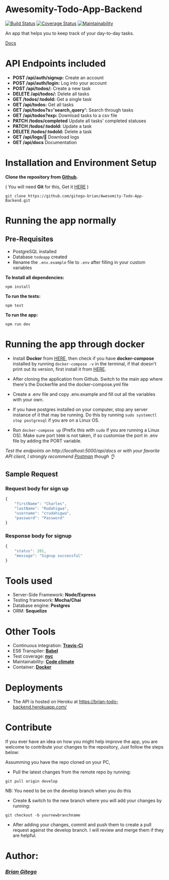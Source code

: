 # Awesomity-Todo-App-Backend

[![Build Status](https://travis-ci.org/gitego-brian/Awesomity-Todo-App-Backend.svg?branch=develop)](https://travis-ci.org/gitego-brian/Awesomity-Todo-App-Backend) [![Coverage Status](https://coveralls.io/repos/github/gitego-brian/Awesomity-Todo-App-Backend/badge.svg?branch=develop)](https://coveralls.io/github/gitego-brian/Awesomity-Todo-App-Backend?branch=develop) [![Maintainability](https://api.codeclimate.com/v1/badges/72325ad3c4bfaceb1b1f/maintainability)](https://codeclimate.com/github/gitego-brian/Awesomity-Todo-App-Backend/maintainability)

An app that helps you to keep track of your day-to-day tasks.

[Docs](https://brian-todo-backend.herokuapp.com/api/docs)

# API Endpoints included

- **POST /api/auth/signup:** Create an account
- **POST /api/auth/login:** Log into your account
- **POST /api/todos/:** Create a new task
- **DELETE /api/todos/:** Delete all tasks
- **GET /todos/:todoId:** Get a single task
- **GET /api/todos:** Get all tasks
- **GET /api/todos?s='search_query':** Search through tasks
- **GET /api/todos?exp:** Download tasks to a csv file
- **PATCH /todos/completed** Update all tasks' completed statuses
- **PATCH /todos/:todoId:** Update a task
- **DELETE /todos/:todoId:** Delete a task
- **GET /api/logs/:key:** Download logs
- **GET /api/docs** Documentation

# Installation and Environment Setup

**Clone the repository from [Github](https://github.com/gitego-brian/Awesomity-Todo-App-Backend).**

( You will need **Git** for this, Get it [HERE](https://git-scm.com/book/en/v2/Getting-Started-Installing-Git) )

```
git clone https://github.com/gitego-brian/Awesomity-Todo-App-Backend.git
```

# Running the app normally

## Pre-Requisites

- PostgreSQL installed
- Database `todoapp` created
- Rename the `.env.example` file to `.env` after filling in your custom variables

**To Install all dependencies:**

```
npm install
```

**To run the tests:**

```
npm test
```

**To run the app:**

```
npm run dev
```

# Running the app through docker

- Install **Docker** from [HERE](https://docs.docker.com/get-docker/), then check if you have **docker-compose** installed by running `docker-compose -v` in the terminal, if that doesn't print out its version, first install it from [HERE](https://docs.docker.com/compose/install/).
- After cloning the application from Github. Switch to the main app where there's the Dockerfile and the docker-compose.yml file
- Create a .env file and copy .env.example and fill out all the variables with your own.
- If you have postgres installed on your computer, stop any server instance of it that may be running. Do this by running `sudo systemctl stop postgresql` if you are on a Linux OS.

- Run `docker-compose up` (Prefix this with `sudo` if you are running a Linux OS). Make sure port `5000` is not taken, if so customise the port in .env file by adding the PORT variable.

_Test the endpoints on http://localhost:5000/api/docs or with your favorite API client, I strongly recommend [Postman](https://www.getpostman.com/) though :ok_hand:_

## Sample Request

### Request body for sign up

```js
{
    "firstName": "Charles",
    "lastName": "Rudahigwa",
    "username": "crudahigwa",
    "password": "Password"
}
```

### Response body for signup

```js
{
    "status": 201,
    "message": "Signup successful"
}
```

# Tools used

- Server-Side Framework: **Node/Express**
- Testing framework: **Mocha/Chai**
- Database engine: **Postgres**
- ORM: **Sequelize**

# Other Tools

- Continuous integration: **[Travis-Ci](travis-ci.org)**
- ES6 Transpiler: **[Babel](babeljs.io)**
- Test coverage: **[nyc](https://www.npmjs.com/package/nyc)**
- Maintainability: **[Code climate](https://codeclimate.com)**
- Container: **[Docker](https://docker.com)**

# Deployments

- The API is hosted on Heroku at https://brian-todo-backend.herokuapp.com/

# Contribute

If you ever have an idea on how you might help improve the app, you are welcome to contribute your changes to the repository, Just follow the steps below:

Assumming you have the repo cloned on your PC,

- Pull the latest changes from the remote repo by running:

```
git pull origin develop
```

NB: You need to be on the develop branch when you do this

- Create & switch to the new branch where you will add your changes by running:

```
git checkout -b yournewbranchname
```

- After adding your changes, commit and push them to create a pull request against the develop branch. I will review and merge them if they are helpful.

# Author:

### _[Brian Gitego](https://github.com/gitego-brian)_

